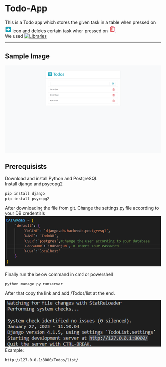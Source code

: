 # Todo-App

This is a Todo app which stores the given task in a table when pressed on <img src='Screenshots/plus-icon.png' width=20> icon and deletes certain task when pressed on <img src='Screenshots/trash-icon.png' width=20>.<br>
We used [![Libraries](https://skills.thijs.gg/icons?i=html,bootstrap,postgresql)](https://skills.thijs.gg)
_____
## Sample Image
<img src='Screenshots/sample-image.png'>

## Prerequisists

Download and install Python and PostgreSQL<br>
Install django and psycopg2

```python
pip install django 
pip install psycopg2
```

After downloading the file from git.
Change the settings.py file according to your DB credentials
<img src='Screenshots/change access to db.png'>
 
 Finally run the below command in cmd or powershell
 ```python
 python manage.py runserver
 ```
 After that copy the link and add /Todos/list at the end.<br>
 
 <img src='Screenshots/after running python manage.py runserver.png'>
  Example:
  
 ```html
 http://127.0.0.1:8000/Todos/list/
 ```
